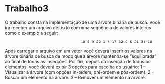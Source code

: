 # Trabalho3
O trabalho consta na implementação de uma árvore binária de busca. Você irá receber um arquivo de
texto com uma sequência de valores inteiros como o exemplo a seguir:

                                      10 5 9 20 1 4 17 32 8 6 21 34 18
Após carregar o arquivo em um vetor, você deverá inserir os valores na árvore binária de busca de
modo que a árvore mantenha-se “equilibrada” ao final de todas as inserções.
Por fim, depois da inserção de todos os elementos, você deverá exibir 3 opções para escolha do
usuário:
1 – Visualizar a árvore (com opções in-ordem, pré-ordem e pós-ordem).
2 – Buscar um elemento na árvore.
3 – Remover um elemento na árvore.

